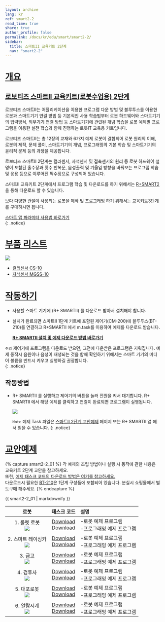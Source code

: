 ```yaml
---
layout: archive
lang: kr
ref: smart2-2
read_time: true
share: true
author_profile: false
permalink: /docs/kr/edu/smart/smart2-2/
sidebar:
  title: 스마트II 교육키트 2단계
  nav: "smart2-2"
---
```


# [개요](#개요)

## [로보티즈 스마트II 교육키트(로봇수업용) 2단계](#로보티즈-스마트ii-교육키트로봇수업용-2단계)

로보티즈 스마트II는 어플리케이션을 이용한 프로그램 다운 방법 및 블루투스를 이용한 로봇과 스마트기기 연결 방법 등 기본적인 사용 학습법부터 로봇 하드웨어와 스마트기기의 입력방식, 외부기기 연결 방법 등 스마트기기에 관련된 개념 학습을 로봇 예제별 프로그램을 이용한 실전 학습과 함께 진행하는 로봇IT 교육용 키트입니다.

로보티즈 스마트II는 총 12장의 교재와 6가지 예제 로봇이 결합되어 로봇 원리의 이해, 로봇의 제작, 문제 풀이, 스마트기기의 개념, 프로그래밍의 기본 학습 및 스마트기기의 윤리적 문제 등의 과정을 제공합니다.  

로보티즈 스마트II 2단계는 컬러센서, 자석센서 및 접촉센서의 원리 등 로봇 하드웨어 설명이 포함된 홀수장과 횟수 반복문, 음성출력 및 기울임 방향을 바꿔보는 프로그램 학습 및 응용 등으로 이루어진 짝수장으로 구성되어 있습니다.

스마트II 교육키트 2단계에서 프로그램 학습 및 다운로드를 하기 위해서는 [R+SMART2] 을 통해 다운로드 할 수 있습니다.

보다 다양한 관절이 사용되는 로봇을 제작 및 프로그래밍 하기 위해서는 교육키트3단계를 구매하시면 됩니다.

[스마트 앱 파라미터 사용법 바로가기]  
{: .notice}


# [부품 리스트](#부품-리스트)

![](/assets/images/edu/smart/smart2-2_e-manual.jpg)

- [컬러센서 CS-10]
- [자석센서 MGSS-10]

# [작동하기](#작동하기)

- 사용할 스마트 기기에 (R+ SMARTII) 를 다운로드 받아서 설치해야 합니다.

- 설치가 완료되면 스마트II 1단계 키트에 포함된 제어기(CM-200)에 블루투스(BT-210)를 연결하고 R+SMARTII 에서 m.task를 이용하여 예제를 다운로드 받습니다.

  **[R+ SMARTII 설치 및 예제 다운로드 방법 바로가기]**

`주의` 제어기에 프로그램을 다운로드 받으면, 그전에 다운받은 프로그램은 지워집니다. 예제 동작시 음원이나 음성이 재생되는 것을 함께 확인하기 위해서는 스마트 기기의 미디어 볼륨을 반드시 키우고 실행하길 권장합니다.  
{: .notice}

## 작동방법

- R+ SMARTII 를 실행하고 제어기의 버튼을 눌러 전원을 켜서 대기합니다. R+ SMARTII 에서 해당 예제를 클릭하고 연결이 완료되면 프로그램이 실행됩니다.

  ![](/assets/images/edu/smart/cm_200_7.jpg)

  `Note` 예제 Task 파일은 [스마트II 2단계 교안예제] 페이지 또는 R+ SMARTII 앱 에서 얻을 수 있습니다.
  {: .notice}

# [교안예제](#교안예제)

{% capture smart2-2_01 %}
각 예제의 조립 방법이나 실행 시 동작에 관한 내용은 교육키트 2단계 교안을 참고하세요.  
또한, [예제 태스크 코드의 다운로드 방법은 여기를 참고하세요.]  
다운로드시 필요한 [BT-210]은 1단계 구성품에 포함되어 있습니다. 분실시 쇼핑몰에서 별도구매 해주세요.
{% endcapture %}

<div class="notice">{{ smart2-2_01 | markdownify }}</div>


|                                       로봇                                        |                                         태스크 코드                                         | 설명                                               |
|:---------------------------------------------------------------------------------:|:-------------------------------------------------------------------------------------------:|:---------------------------------------------------|
|     1. 룰렛 로봇<br />![](/assets/images/edu/smart/01_smart2_l2_roulette.png)     |     [Download][01_SMARTII_L2_ROULETTE_KR]<br />[Download][02_SMARTII_L2_Color_test_KR]      | -로봇 예제 프로그램<br />-프로그래밍 예제 프로그램 |
| 2. 스마트 레이싱카<br /> ![](/assets/images/edu/smart/01_smart2_l2_racingcar.png) |   [Download][01_SMARTII_L2_RACINGCAR_KR]<br />[Download][02_SMARTII_L2_Vibration_test_KR]   | -로봇 예제 프로그램<br />-프로그래밍 예제 프로그램 |
|       3. 금고<br />![](/assets/images/edu/smart/01_smart2_l2_strongbox.png)       |     [Download][01_SMARTII_L2_STRONGBOX_KR]<br />[Download][02_SMARTII_L2_Touch_test_KR]     | -로봇 예제 프로그램<br />-프로그래밍 예제 프로그램 |
|      4. 검투사<br />![](/assets/images/edu/smart/01_smart2_l2_gladiator.png)      | [Download][01_SMARTII_L2_GLADIATOR_KR]<br />[Download][02_SMARTII_L2_FaceDetecting_test_KR] | -로봇 예제 프로그램<br />-프로그래밍 예제 프로그램 |
|       5. 대포로봇<br />![](/assets/images/edu/smart/01_smart2_l2_tank.png)        |        [Download][01_SMARTII_L2_TANK_KR]<br />[Download][02_SMARTII_L2_TILT_test_KR]        | -로봇 예제 프로그램<br />-프로그래밍 예제 프로그램 |
|    6. 알람시계<br />![](/assets/images/edu/smart/01_smart2_l2_alarmclock.png)     |    [Download][01_SMARTII_L2_ALARMCLOCK_KR ]<br />[Download][02_SMARTII_L2_Clock_test_KR]    | -로봇 예제 프로그램<br />-프로그래밍 예제 프로그램 |


[R+SMART2]: https://play.google.com/store/apps/details?id=com.robotis.smart2
[스마트 앱 파라미터 사용법 바로가기]: /docs/kr/software/rplus1/task/task_misc/#스마트앱-파라미터
[컬러센서 CS-10]: /docs/kr/parts/sensor/cs-10/
[자석센서 MGSS-10]: /docs/kr/parts/sensor/mgss-10/
[R+ SMARTII 설치 및 예제 다운로드 방법 바로가기]: /docs/kr/software/mobile_app/rplussmart/#r-smart-다운로드설치
[스마트II 2단계 교안예제]: #교안예제
[예제 태스크 코드의 다운로드 방법은 여기를 참고하세요.]: /docs/kr/faq/download_task_code/
[BT-210]: /docs/kr/parts/communication/bt-210/
[01_SMARTII_L2_ROULETTE_KR]: http://support.robotis.com/ko/baggage_files/smart2/01_smart2_l2_roulette_kr.tsk
[02_SMARTII_L2_Color_test_KR]: http://support.robotis.com/ko/baggage_files/smart2/02_smart2_l2_color_test_kr.tsk
[01_SMARTII_L2_RACINGCAR_KR]: http://support.robotis.com/ko/baggage_files/smart2/01_smart2_l2_racingcar_kr.tsk
[02_SMARTII_L2_Vibration_test_KR]: http://support.robotis.com/ko/baggage_files/smart2/02_smart2_l2_vibration_test_kr.tsk
[01_SMARTII_L2_STRONGBOX_KR]: http://support.robotis.com/ko/baggage_files/smart2/01_smart2_l2_strongbox_kr.tsk
[02_SMARTII_L2_Touch_test_KR]: http://support.robotis.com/ko/baggage_files/smart2/02_smart2_l2_touch_test_kr.tsk
[01_SMARTII_L2_GLADIATOR_KR]: http://support.robotis.com/ko/baggage_files/smart2/01_smart2_l2_gladiator_kr.tsk
[02_SMARTII_L2_FaceDetecting_test_KR]: http://support.robotis.com/ko/baggage_files/smart2/02_smart2_l2_facedetecting_test_kr.tsk
[01_SMARTII_L2_TANK_KR]: http://support.robotis.com/ko/baggage_files/smart2/01_smart2_l2_tank_kr.tsk
[02_SMARTII_L2_TILT_test_KR]: http://support.robotis.com/ko/baggage_files/smart2/02_smart2_l2_tilt_test_kr.tsk
[01_SMARTII_L2_ALARMCLOCK_KR ]: http://support.robotis.com/ko/baggage_files/smart2/01_smart2_l2_alarmclock_kr.tsk
[02_SMARTII_L2_Clock_test_KR]: http://support.robotis.com/ko/baggage_files/smart2/02_smart2_l2_clock_test_kr.tsk
